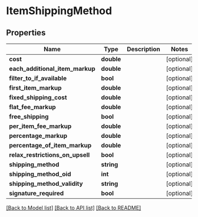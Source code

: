 # ItemShippingMethod

## Properties
Name | Type | Description | Notes
------------ | ------------- | ------------- | -------------
**cost** | **double** |  | [optional] 
**each_additional_item_markup** | **double** |  | [optional] 
**filter_to_if_available** | **bool** |  | [optional] 
**first_item_markup** | **double** |  | [optional] 
**fixed_shipping_cost** | **double** |  | [optional] 
**flat_fee_markup** | **double** |  | [optional] 
**free_shipping** | **bool** |  | [optional] 
**per_item_fee_markup** | **double** |  | [optional] 
**percentage_markup** | **double** |  | [optional] 
**percentage_of_item_markup** | **double** |  | [optional] 
**relax_restrictions_on_upsell** | **bool** |  | [optional] 
**shipping_method** | **string** |  | [optional] 
**shipping_method_oid** | **int** |  | [optional] 
**shipping_method_validity** | **string** |  | [optional] 
**signature_required** | **bool** |  | [optional] 

[[Back to Model list]](../README.md#documentation-for-models) [[Back to API list]](../README.md#documentation-for-api-endpoints) [[Back to README]](../README.md)


